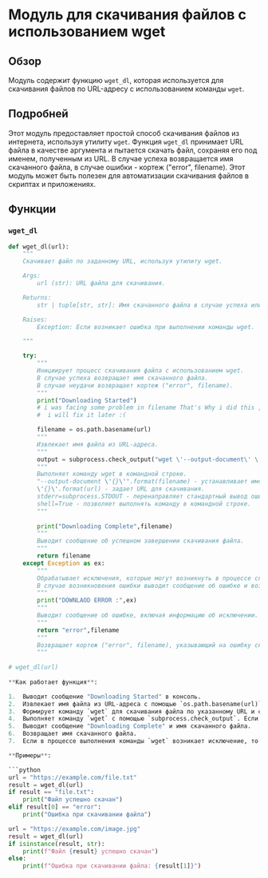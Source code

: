 # Модуль для скачивания файлов с использованием wget
## Обзор

Модуль содержит функцию `wget_dl`, которая используется для скачивания файлов по URL-адресу с использованием команды `wget`.

## Подробней

Этот модуль предоставляет простой способ скачивания файлов из интернета, используя утилиту `wget`. Функция `wget_dl` принимает URL файла в качестве аргумента и пытается скачать файл, сохраняя его под именем, полученным из URL. В случае успеха возвращается имя скачанного файла, в случае ошибки - кортеж ("error", filename). Этот модуль может быть полезен для автоматизации скачивания файлов в скриптах и приложениях.

## Функции

### `wget_dl`

```python
def wget_dl(url):
    """
    Скачивает файл по заданному URL, используя утилиту wget.

    Args:
        url (str): URL файла для скачивания.

    Returns:
        str | tuple[str, str]: Имя скачанного файла в случае успеха или кортеж ("error", filename) в случае ошибки.

    Raises:
        Exception: Если возникает ошибка при выполнении команды wget.

    """

    try:
        """
        Инициирует процесс скачивания файла с использованием wget.
        В случае успеха возвращает имя скачанного файла.
        В случае неудачи возвращает кортеж ("error", filename).
        """
        print("Downloading Started")
        # i was facing some problem in filename That's Why i did this ,
        #  i will fix it later :(

        filename = os.path.basename(url)
        """
        Извлекает имя файла из URL-адреса.
        """
        output = subprocess.check_output("wget \'--output-document\' \'{}\' \'{}\' ".format(filename , url), stderr=subprocess.STDOUT, shell=True)
        """
        Выполняет команду wget в командной строке.
        "--output-document \'{}\'".format(filename) - устанавливает имя выходного файла.
        \'{}\'.format(url) - задает URL для скачивания.
        stderr=subprocess.STDOUT - перенаправляет стандартный вывод ошибок в стандартный вывод.
        shell=True - позволяет выполнять команду в командной строке.
        """
        
        print("Downloading Complete",filename)
        """
        Выводит сообщение об успешном завершении скачивания файла.
        """
        return filename
    except Exception as ex:
        """
        Обрабатывает исключения, которые могут возникнуть в процессе скачивания.
        В случае возникновения ошибки выводит сообщение об ошибке и возвращает кортеж ("error", filename).
        """
        print("DOWNLAOD ERROR :",ex)
        """
        Выводит сообщение об ошибке, включая информацию об исключении.
        """
        return "error",filename
        """
        Возвращает кортеж ("error", filename), указывающий на ошибку скачивания.
        """
        
# wget_dl(url)
        
**Как работает функция**:

1.  Выводит сообщение "Downloading Started" в консоль.
2.  Извлекает имя файла из URL-адреса с помощью `os.path.basename(url)`.
3.  Формирует команду `wget` для скачивания файла по указанному URL и сохранения его под извлеченным именем.
4.  Выполняет команду `wget` с помощью `subprocess.check_output`. Если команда выполняется успешно, то скачивается файл.
5.  Выводит сообщение "Downloading Complete" и имя скачанного файла.
6.  Возвращает имя скачанного файла.
7.  Если в процессе выполнения команды `wget` возникает исключение, то выводит сообщение об ошибке и возвращает кортеж `("error", filename)`.

**Примеры**:

```python
url = "https://example.com/file.txt"
result = wget_dl(url)
if result == "file.txt":
    print("Файл успешно скачан")
elif result[0] == "error":
    print("Ошибка при скачивании файла")
```
```python
url = "https://example.com/image.jpg"
result = wget_dl(url)
if isinstance(result, str):
    print(f"Файл {result} успешно скачан")
else:
    print(f"Ошибка при скачивании файла: {result[1]}")
```
